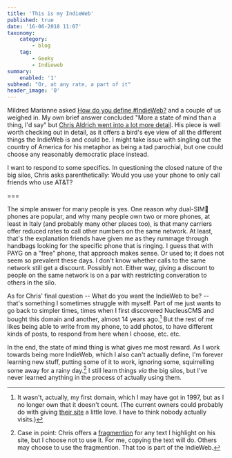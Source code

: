 ```yaml
---
title: 'This is my IndieWeb'
published: true
date: '16-06-2018 11:07'
taxonomy:
    category:
        - blog
    tag:
        - Geeky
        - Indieweb
summary:
    enabled: '1'
subhead: "Or, at any rate, a part of it"
header_image: '0'
--- 
```


Mildred Marianne asked <a class="u-in-reply-to" href="https://twitter.com/MildredMarianne/status/1007612782936711173" >How do you define #IndieWeb?</a > and a couple of us weighed in. My own brief answer concluded "More a state of mind than a thing, I'd say" but <a class="u-in-reply-to" href="https://boffosocko.com/2018/06/15/defining-the-indieweb/" >Chris Aldrich went into a lot more detail</a >. His piece is well worth checking out in detail, as it offers a bird's eye view of all the different things the IndieWeb is and could be. I might take issue with singling out the country of America for his metaphor as being a tad parochial, but one could choose any reasonably democratic place instead.

I want to respond to some specifics. In questioning the closed nature of the big silos, Chris asks parenthetically: Would you use your phone to only call friends who use AT&T?

===

The simple answer for many people is yes. One reason why dual-SIM phones are popular, and why many people own two or more phones, at least in Italy (and probably many other places too), is that many carriers offer reduced rates to call other numbers on the same network. At least, that's the explanation friends have given me as they rummage through handbags looking for the specific phone that is ringing. I guess that with PAYG on a "free" phone, that approach makes sense. Or used to; it does not seem so prevalent these days. I don't know whether calls to the same network still get a discount. Possibly not. Either way, giving a discount to people on the same network is on a par with restricting converation to others in the silo.

As for Chris' final question -- What do you want the IndieWeb to be? -- that's something I sometimes struggle with myself. Part of me just wants to go back to simpler times, times when I first discovered NucleusCMS and  bought this domain and another, almost 14 years ago.[^2] But the rest of me likes being able to write from my phone, to add photos, to have different kinds of posts, to respond from here when I choose, etc. etc.

In the end, the state of mind thing is what gives me most reward. As I work towards being more IndieWeb, which I also can't actually define, I'm forever learning new stuff, putting some of it to work, ignoring some, squirrelling some away for a rainy day.[^1] I still learn things *via* the big silos, but I've never learned anything in the process of actually using them.

[^1]: Case in point: Chris offers a [fragmention](https://indieweb.org/fragmention) for any text I highlight on his site, but I choose not to use it. For me, copying the text will do. Others may choose to use the fragmention. That too is part of the IndieWeb.

[^2]: It wasn't, actually, my first domain, which I may have got in 1997, but as I no longer own that it doesn't count. (The current owners could probably do with giving [their site](http://futurefoods.com/about/) a little love. I have to think nobody actually visits.)